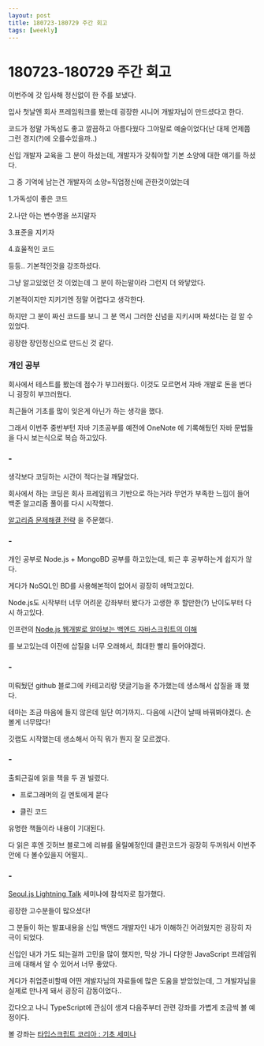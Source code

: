```yaml
---
layout: post
title: 180723-180729 주간 회고
tags: [weekly]
---
```


# 180723-180729 주간 회고


이번주에 갓 입사해 정신없이 한 주를 보냈다.

입사 첫날엔 회사 프레임워크를 봤는데 굉장한 시니어 개발자님이 만드셨다고 한다.

코드가 정말 가독성도 좋고 깔끔하고 아름다웠다 그야말로 예술이었다(난 대체 언제쯤 그런 경지(?)에 오를수있을까..) 

신입 개발자 교육을 그 분이 하셨는데, 개발자가 갖춰야할 기본 소양에 대한 얘기를 하셨다.

그 중 기억에 남는건 개발자의 소양=직업정신에 관한것이었는데

1.가독성이 좋은 코드

2.나만 아는 변수명을 쓰지말자

3.표준을 지키자

4.효율적인 코드

등등.. 기본적인것을 강조하셨다.

그냥 알고있었던 것 이었는데 그 분이 하는말이라 그런지 더 와닿았다.

기본적이지만 지키기엔 정말 어렵다고 생각한다.

하지만 그 분이 짜신 코드를 보니 그 분 역시 그러한 신념을 지키시며 짜셨다는 걸 알 수 있었다.

굉장한 장인정신으로 만드신 것 같다.


### 개인 공부

회사에서 테스트를 봤는데 점수가 부끄러웠다. 이것도 모르면서 자바 개발로 돈을 번다니 굉장히 부끄러웠다. 

최근들어 기초를 많이 잊은게 아닌가 하는 생각을 했다. 

그래서 이번주 중반부턴 자바 기초공부를 예전에 OneNote 에 기록해뒀던 자바 문법들을 다시 보는식으로 복습 하고있다.

### -

생각보다 코딩하는 시간이 적다는걸 깨달았다. 

회사에서 하는 코딩은 회사 프레임워크 기반으로 하는거라 무언가 부족한 느낌이 들어 백준 알고리즘 풀이를 다시 시작했다.

[알고리즘 문제해결 전략](http://www.aladin.co.kr/shop/wproduct.aspx?ItemId=21089176) 을 주문했다.


### -

개인 공부로 Node.js + MongoBD 공부를 하고있는데, 퇴근 후 공부하는게 쉽지가 않다. 

게다가 NoSQL인 BD를 사용해본적이 없어서 굉장히 애먹고있다.

Node.js도 시작부터 너무 어려운 강좌부터 봤다가 고생한 후 할만한(?) 난이도부터 다시 하고있다.

인프런의 [Node.js 웹개발로 알아보는 백엔드 자바스크립트의 이해](https://www.inflearn.com/course/node-js-%EC%9B%B9%EA%B0%9C%EB%B0%9C/)

를 보고있는데 이전에 삽질을 너무 오래해서, 최대한 빨리 들어야겠다.

 
### -

미뤄뒀던 github 블로그에 카테고리랑 댓글기능을 추가했는데 생소해서 삽질을 꽤 했다.

테마는 조금 마음에 들지 않은데 일단 여기까지.. 다음에 시간이 날때 바꿔봐야겠다. 손볼게 너무많다!

깃랩도 시작했는데 생소해서 아직 뭐가 뭔지 잘 모르겠다.

### -

출퇴근길에 읽을 책을 두 권 빌렸다.

* 프로그래머의 길 멘토에게 묻다 

* 클린 코드 

유명한 책들이라 내용이 기대된다.

다 읽은 후엔 깃허브 블로그에 리뷰를 올릴예정인데 클린코드가 굉장히 두꺼워서 이번주 안에 다 볼수있을지 어떨지..

### -

[Seoul.js Lightning Talk](https://festa.io/events/49) 세미나에 참석자로 참가했다.

굉장한 고수분들이 많으셨다!

그 분들이 하는 발표내용을 신입 백엔드 개발자인 내가 이해하긴 어려웠지만 굉장히 자극이 되었다.

신입인 내가 가도 되는걸까 고민을 많이 했지만, 막상 가니 다양한 JavaScript 프레임워크에 대해서 알 수 있어서 너무 좋았다.

게다가 취업준비할때 어떤 개발자님의 자료들에 많은 도움을 받았었는데, 그 개발자님을 실제로 만나게 돼서 굉장히 감동이었다..

갔다오고 나니 TypeScript에 관심이 생겨 다음주부터 관련 강좌를 가볍게 조금씩 볼 예정이다. 

볼 강좌는 [타입스크립트 코리아 : 기초 세미나](https://www.inflearn.com/course/%ED%83%80%EC%9E%85%EC%8A%A4%ED%81%AC%EB%A6%BD%ED%8A%B8-%EC%BD%94%EB%A6%AC%EC%95%84-1705-%EA%B8%B0%EC%B4%88-%EC%84%B8%EB%AF%B8%EB%82%98/)




